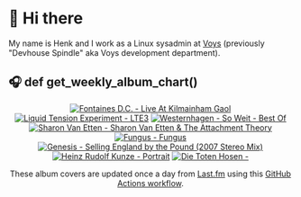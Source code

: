# 👋 Hi there

My name is Henk and I work as a Linux sysadmin at <a href="https://www.voys.co/about/">Voys</a> (previously "Devhouse Spindle" aka Voys development department).

## 🎧 def get_weekly_album_chart()
<!-- lastfm -->
<p align="center"><a href="https://www.last.fm/music/Fontaines+D.C./Live+At+Kilmainham+Gaol"><img src="https://lastfm.freetls.fastly.net/i/u/64s/6c2c9e8f85f51300cbc6e10633f9232e.jpg" title="Fontaines D.C. - Live At Kilmainham Gaol"></a> <a href="https://www.last.fm/music/Liquid+Tension+Experiment/LTE3"><img src="https://lastfm.freetls.fastly.net/i/u/64s/61ba5b03b92395e1636c8a4d06c04fc6.jpg" title="Liquid Tension Experiment - LTE3"></a> <a href="https://www.last.fm/music/+noredirect/Westernhagen/So+Weit+-+Best+Of"><img src="https://lastfm.freetls.fastly.net/i/u/64s/7bd8cffc90fa663b2bfc97677dfce02e.jpg" title="Westernhagen - So Weit - Best Of"></a> <a href="https://www.last.fm/music/Sharon+Van+Etten/Sharon+Van+Etten+&+The+Attachment+Theory"><img src="https://lastfm.freetls.fastly.net/i/u/64s/2ac4d90d3fd348668db2fa5ee0fb2e2f.jpg" title="Sharon Van Etten - Sharon Van Etten & The Attachment Theory"></a> <a href="https://www.last.fm/music/Fungus/Fungus"><img src="https://lastfm.freetls.fastly.net/i/u/64s/5583bda786f745b59df9f6f61bd9b79e.jpg" title="Fungus - Fungus"></a> <a href="https://www.last.fm/music/Genesis/Selling+England+by+the+Pound+(2007+Stereo+Mix)"><img src="https://lastfm.freetls.fastly.net/i/u/64s/53310f6c479d4bc83f5607b6f9e07dbf.jpg" title="Genesis - Selling England by the Pound (2007 Stereo Mix)"></a> <a href="https://www.last.fm/music/Heinz+Rudolf+Kunze/Portrait"><img src="https://lastfm.freetls.fastly.net/i/u/64s/1f24f0017a5232a7d27ab823a5ed03fe.jpg" title="Heinz Rudolf Kunze - Portrait"></a> <a href="https://www.last.fm/music/Die+Toten+Hosen/%22Ballast+der+Republik%22+plus+Jubil%C3%A4ums-Album+%22Die+Geister,+die+wir+riefen%22"><img src="https://lastfm.freetls.fastly.net/i/u/64s/3e1a1f8dae8349af865d109c1aa2796e.jpg" title="Die Toten Hosen - "Ballast der Republik" plus Jubiläums-Album "Die Geister, die wir riefen""></a> </p>

<p align="center">These album covers are updated once a day from <a href="https://www.last.fm/user/hbokh">Last.fm</a> using this <a href="https://github.com/marketplace/actions/lastfm-to-markdown">GitHub Actions workflow</a>.</p>
